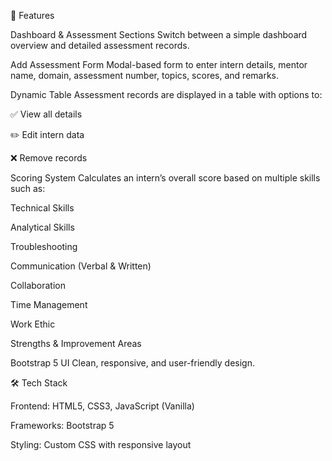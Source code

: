 🚀 Features

Dashboard & Assessment Sections
Switch between a simple dashboard overview and detailed assessment records.

Add Assessment Form
Modal-based form to enter intern details, mentor name, domain, assessment number, topics, scores, and remarks.

Dynamic Table
Assessment records are displayed in a table with options to:

✅ View all details

✏️ Edit intern data

❌ Remove records

Scoring System
Calculates an intern’s overall score based on multiple skills such as:

Technical Skills

Analytical Skills

Troubleshooting

Communication (Verbal & Written)

Collaboration

Time Management

Work Ethic

Strengths & Improvement Areas

Bootstrap 5 UI
Clean, responsive, and user-friendly design.

🛠️ Tech Stack

Frontend: HTML5, CSS3, JavaScript (Vanilla)

Frameworks: Bootstrap 5

Styling: Custom CSS with responsive layout
